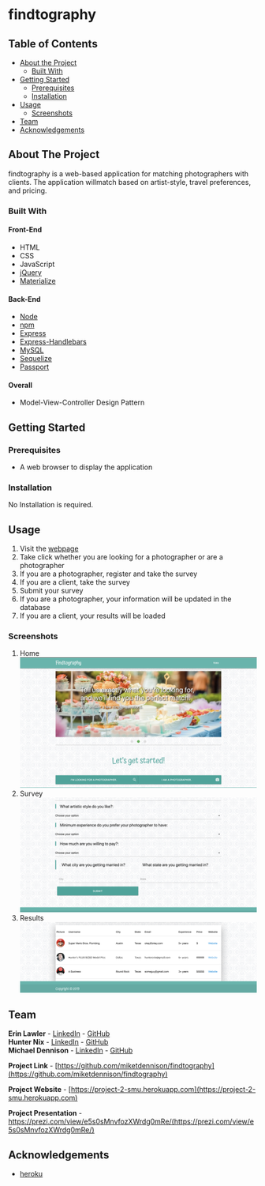 # findtography
## Table of Contents

* [About the Project](#about-the-project)
  * [Built With](#built-with)
* [Getting Started](#getting-started)
  * [Prerequisites](#prerequisites)
  * [Installation](#installation)
* [Usage](#usage)
  * [Screenshots](#sceenshots)
* [Team](#team)
* [Acknowledgements](#acknowledgements)

## About The Project
findtography is a web-based application for matching photographers with clients. The application willmatch based on artist-style, travel preferences, and pricing.


### Built With
#### Front-End
* HTML
* CSS
* JavaScript
* [jQuery](https://jquery.com/)
* [Materialize](https://materializecss.com/)

#### Back-End
* [Node](https://nodejs.org/en/)
* [npm](https://www.npmjs.com/)
* [Express](https://expressjs.com/)
* [Express-Handlebars](https://handlebarsjs.com/)
* [MySQL](https://www.mysql.com/)
* [Sequelize](docs.sequelizejs.com/)
* [Passport](www.passportjs.org/)

#### Overall
* Model-View-Controller Design Pattern


## Getting Started

### Prerequisites
* A web browser to display the application


### Installation  
No Installation is required.


## Usage
1. Visit the [webpage](https://project-2-smu.herokuapp.com)
2. Take click whether you are looking for a photographer or are a photographer
3. If you are a photographer, register and take the survey
4. If you are a client, take the survey
5. Submit your survey
6. If you are a photographer, your information will be updated in the database
7. If you are a client, your results will be loaded

### Screenshots
1. Home  
![home-img][home]  
2. Survey  
![client-survey-img][client-survey]  
3. Results  
![results-img][results]  


## Team
**Erin Lawler** - [LinkedIn](https://www.linkedin.com/in/erin-l-13033b116/) - [GitHub](https://github.com/erinla)  
**Hunter Nix** - [LinkedIn](https://www.linkedin.com/in/hunternix/) - [GitHub](https://github.com/huntercnix)  
**Michael Dennison** - [LinkedIn](https://linkedin.com/in/michaeltdennison) - [GitHub](https://github.com/michaeltdennison)    

**Project Link** - [https://github.com/miketdennison/findtography](https://github.com/miketdennison/findtography)  

**Project Website** - [https://project-2-smu.herokuapp.com](https://project-2-smu.herokuapp.com)

**Project Presentation** - https://prezi.com/view/e5s0sMnvfozXWrdg0mRe/(https://prezi.com/view/e5s0sMnvfozXWrdg0mRe/)


## Acknowledgements
* [heroku](https://www.heroku.com/)

<!-- IMAGES -->
[client-survey]: ./readme-imgs/client-survey.png
[home]: ./readme-imgs/home.png
[results]: ./readme-imgs/results.png
